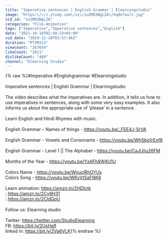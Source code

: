```yaml
---
title: "Imperative sentences | English Grammar | Elearningstudio"
image: "https:\/\/i.ytimg.com\/vi\/zu2M83WgLZA\/hqdefault.jpg"
vid_id: "zu2M83WgLZA"
categories: "Film-Animation"
tags: ["Imperative","Imperative sentences","English"]
date: "2021-10-18T02:40:23+03:00"
vid_date: "2019-12-18T03:57:46Z"
duration: "PT3M31S"
viewcount: "267654"
likeCount: "2911"
dislikeCount: "468"
channel: "Elearning Studio"
---
```

{% raw %}#Imperative #Englishgrammar #Elearningstudio<br /><br />Imperative sentences | English Grammar | Elearningstudio<br /><br />The video describes what the imperatives are. In addition, it tells us how to use imperatives in sentences, along with some very easy examples. It also informs us about the appropriate use of ‘please’ in a sentence.<br /><br />Learn English and Hindi Rhymes with music.<br /><br />English Grammar – Names of things - <a rel="nofollow" target="blank" href="https://youtu.be/_FEE4J-SrVA">https://youtu.be/_FEE4J-SrVA</a><br /><br />English Grammar - Vowels and Consonants - <a rel="nofollow" target="blank" href="https://youtu.be/WhSbg1rExf8">https://youtu.be/WhSbg1rExf8</a><br /><br />English Grammar - Level 1 || The Alphabet - <a rel="nofollow" target="blank" href="https://youtu.be/CaJUIiu26FM">https://youtu.be/CaJUIiu26FM</a><br /><br />Months of the Year - <a rel="nofollow" target="blank" href="https://youtu.be/YzAFh8W4U1U">https://youtu.be/YzAFh8W4U1U</a><br /><br />Colors Name - <a rel="nofollow" target="blank" href="https://youtu.be/WnuclRhOYUs">https://youtu.be/WnuclRhOYUs</a><br />Colors Song - <a rel="nofollow" target="blank" href="https://youtu.be/WKvVtSaFNK8">https://youtu.be/WKvVtSaFNK8</a><br /><br />Learn animation: <a rel="nofollow" target="blank" href="https://amzn.to/2HDlctk">https://amzn.to/2HDlctk</a><br />                              : <a rel="nofollow" target="blank" href="https://amzn.to/2Cy9H31">https://amzn.to/2Cy9H31</a><br />                              : <a rel="nofollow" target="blank" href="https://amzn.to/2CldQqU">https://amzn.to/2CldQqU</a><br /><br />Follow us: Elearning studio<br /><br />Twitter:  <a rel="nofollow" target="blank" href="https://twitter.com/StudioElearning">https://twitter.com/StudioElearning</a><br />FB:          <a rel="nofollow" target="blank" href="https://bit.ly/2UsHalf">https://bit.ly/2UsHalf</a><br />linked in: <a rel="nofollow" target="blank" href="https://bit.ly/2Va6VLK">https://bit.ly/2Va6VLK</a>{% endraw %}
